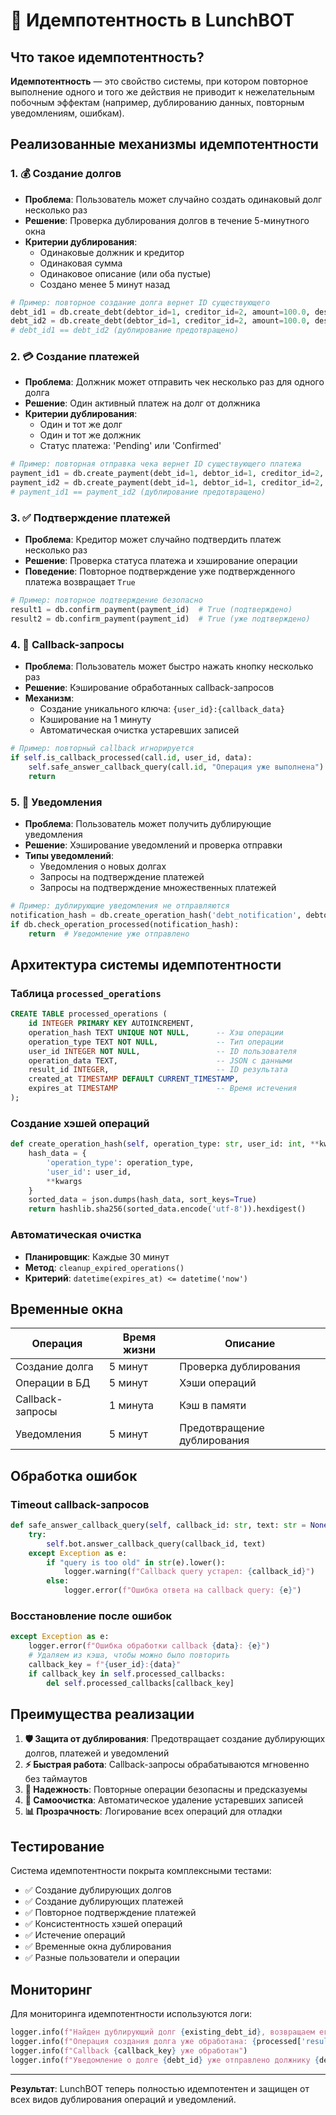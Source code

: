 # 🔄 Идемпотентность в LunchBOT

## Что такое идемпотентность?

**Идемпотентность** — это свойство системы, при котором повторное выполнение одного и того же действия не приводит к нежелательным побочным эффектам (например, дублированию данных, повторным уведомлениям, ошибкам).

## Реализованные механизмы идемпотентности

### 1. 💰 Создание долгов

- **Проблема**: Пользователь может случайно создать одинаковый долг несколько раз
- **Решение**: Проверка дублирования долгов в течение 5-минутного окна
- **Критерии дублирования**: 
  - Одинаковые должник и кредитор
  - Одинаковая сумма
  - Одинаковое описание (или оба пустые)
  - Создано менее 5 минут назад

```python
# Пример: повторное создание долга вернет ID существующего
debt_id1 = db.create_debt(debtor_id=1, creditor_id=2, amount=100.0, description="Обед")
debt_id2 = db.create_debt(debtor_id=1, creditor_id=2, amount=100.0, description="Обед")
# debt_id1 == debt_id2 (дублирование предотвращено)
```

### 2. 💳 Создание платежей

- **Проблема**: Должник может отправить чек несколько раз для одного долга
- **Решение**: Один активный платеж на долг от должника
- **Критерии дублирования**:
  - Один и тот же долг
  - Один и тот же должник
  - Статус платежа: 'Pending' или 'Confirmed'

```python
# Пример: повторная отправка чека вернет ID существующего платежа
payment_id1 = db.create_payment(debt_id=1, debtor_id=1, creditor_id=2, file_id="file123")
payment_id2 = db.create_payment(debt_id=1, debtor_id=1, creditor_id=2, file_id="file456")
# payment_id1 == payment_id2 (дублирование предотвращено)
```

### 3. ✅ Подтверждение платежей

- **Проблема**: Кредитор может случайно подтвердить платеж несколько раз
- **Решение**: Проверка статуса платежа и хэширование операции
- **Поведение**: Повторное подтверждение уже подтвержденного платежа возвращает `True`

```python
# Пример: повторное подтверждение безопасно
result1 = db.confirm_payment(payment_id)  # True (подтверждено)
result2 = db.confirm_payment(payment_id)  # True (уже подтверждено)
```

### 4. 🔄 Callback-запросы

- **Проблема**: Пользователь может быстро нажать кнопку несколько раз
- **Решение**: Кэширование обработанных callback-запросов
- **Механизм**:
  - Создание уникального ключа: `{user_id}:{callback_data}`
  - Кэширование на 1 минуту
  - Автоматическая очистка устаревших записей

```python
# Пример: повторный callback игнорируется
if self.is_callback_processed(call.id, user_id, data):
    self.safe_answer_callback_query(call.id, "Операция уже выполнена")
    return
```

### 5. 📢 Уведомления

- **Проблема**: Пользователь может получить дублирующие уведомления
- **Решение**: Хэширование уведомлений и проверка отправки
- **Типы уведомлений**:
  - Уведомления о новых долгах
  - Запросы на подтверждение платежей
  - Запросы на подтверждение множественных платежей

```python
# Пример: дублирующие уведомления не отправляются
notification_hash = db.create_operation_hash('debt_notification', debtor_id, debt_id=debt_id)
if db.check_operation_processed(notification_hash):
    return  # Уведомление уже отправлено
```

## Архитектура системы идемпотентности

### Таблица `processed_operations`

```sql
CREATE TABLE processed_operations (
    id INTEGER PRIMARY KEY AUTOINCREMENT,
    operation_hash TEXT UNIQUE NOT NULL,      -- Хэш операции
    operation_type TEXT NOT NULL,             -- Тип операции
    user_id INTEGER NOT NULL,                 -- ID пользователя
    operation_data TEXT,                      -- JSON с данными
    result_id INTEGER,                        -- ID результата
    created_at TIMESTAMP DEFAULT CURRENT_TIMESTAMP,
    expires_at TIMESTAMP                      -- Время истечения
);
```

### Создание хэшей операций

```python
def create_operation_hash(self, operation_type: str, user_id: int, **kwargs) -> str:
    hash_data = {
        'operation_type': operation_type,
        'user_id': user_id,
        **kwargs
    }
    sorted_data = json.dumps(hash_data, sort_keys=True)
    return hashlib.sha256(sorted_data.encode('utf-8')).hexdigest()
```

### Автоматическая очистка

- **Планировщик**: Каждые 30 минут
- **Метод**: `cleanup_expired_operations()`
- **Критерий**: `datetime(expires_at) <= datetime('now')`

## Временные окна

| Операция | Время жизни | Описание |
|----------|-------------|----------|
| Создание долга | 5 минут | Проверка дублирования |
| Операции в БД | 5 минут | Хэши операций |
| Callback-запросы | 1 минута | Кэш в памяти |
| Уведомления | 5 минут | Предотвращение дублирования |

## Обработка ошибок

### Timeout callback-запросов

```python
def safe_answer_callback_query(self, callback_id: str, text: str = None):
    try:
        self.bot.answer_callback_query(callback_id, text)
    except Exception as e:
        if "query is too old" in str(e).lower():
            logger.warning(f"Callback query устарел: {callback_id}")
        else:
            logger.error(f"Ошибка ответа на callback query: {e}")
```

### Восстановление после ошибок

```python
except Exception as e:
    logger.error(f"Ошибка обработки callback {data}: {e}")
    # Удаляем из кэша, чтобы можно было повторить
    callback_key = f"{user_id}:{data}"
    if callback_key in self.processed_callbacks:
        del self.processed_callbacks[callback_key]
```

## Преимущества реализации

1. **🛡️ Защита от дублирования**: Предотвращает создание дублирующих долгов, платежей и уведомлений
2. **⚡ Быстрая работа**: Callback-запросы обрабатываются мгновенно без таймаутов
3. **🔄 Надежность**: Повторные операции безопасны и предсказуемы
4. **🧹 Самоочистка**: Автоматическое удаление устаревших записей
5. **📊 Прозрачность**: Логирование всех операций для отладки

## Тестирование

Система идемпотентности покрыта комплексными тестами:

- ✅ Создание дублирующих долгов
- ✅ Создание дублирующих платежей  
- ✅ Повторное подтверждение платежей
- ✅ Консистентность хэшей операций
- ✅ Истечение операций
- ✅ Временные окна дублирования
- ✅ Разные пользователи и операции

## Мониторинг

Для мониторинга идемпотентности используются логи:

```python
logger.info(f"Найден дублирующий долг {existing_debt_id}, возвращаем его")
logger.info(f"Операция создания долга уже обработана: {processed['result_id']}")
logger.info(f"Callback {callback_key} уже обработан")
logger.info(f"Уведомление о долге {debt_id} уже отправлено должнику {debtor_id}")
```

---

**Результат**: LunchBOT теперь полностью идемпотентен и защищен от всех видов дублирования операций и уведомлений. 